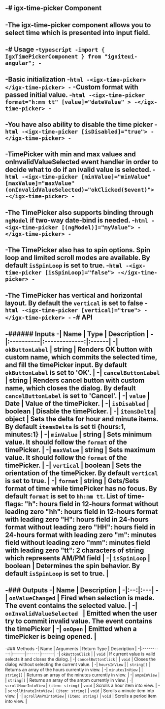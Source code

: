 -# igx-time-picker Component
-
-The **igx-time-picker** component allows you to select time which is presented into input field.
-
-# Usage
-```typescript
-import { IgxTimePickerComponent } from "igniteui-angular";
-```
-
-Basic initialization
-```html
-<igx-time-picker></igx-time-picker>
-```
-Custom format with passed initial value.
-```html
-<igx-time-picker format="h:mm tt" [value]="dateValue" >
-</igx-time-picker>
-```
-
-You have also ability to disable the time picker
-```html
-<igx-time-picker [isDisabled]="true">
-</igx-time-picker>
-```
-
-TimePicker with min and max values and onInvalidValueSelected event handler in order to decide what to do if an ivalid value is selected.
-```html
-<igx-time-picker [minValue]="minValue" [maxValue]="maxValue" (onInvalidValueSelected)="okClicked($event)">
-</igx-time-picker>
-```
-
-The TimePicker also supports binding through `ngModel` if two-way date-bind is needed.
-```html
-<igx-time-picker [(ngModel)]="myValue">
-</igx-time-picker>
-```
-
-The TimePicker also has to spin options. Spin loop and limited scroll modes are available. By default `isSpinLoop` is set to true. 
-```html
-<igx-time-picker [isSpinLoop]="false">
-</igx-time-picker>
-```
-
-The TimePicker has vertical and horizontal layout. By default the `vertical` is set to false
-```html
-<igx-time-picker [vertical]="true">
-</igx-time-picker>
-```
-# API
-
-###### Inputs
-| Name   |      Type      |  Description |
-|:----------|:-------------:|:------|
-| `okButtonLabel` | string | Renders OK button with custom name, which commits the selected time, and fill the timePicker input. By default `okButtonLabel` is set to 'OK'. |
-| `cancelButtonLabel` | string | Renders cancel button with custom name, which closes the dialog. By default `cancelButtonLabel` is set to 'Cancel'. |
-| `value` | Date | Value of the timePicker. |
-| `isDisabled` | boolean | Disable the timePicker. |
-| `itemsDelta`| object | Sets the delta for hour and minute items. By default `itemsDelta` is set ti {hours:1, minutes:1} |
-| `minValue` | string | Sets minimum value. It should follow the `format` of the timePicker. |
-| `maxValue` | string | Sets maximum value. It should follow the `format` of the timePicker. |
-| `vertical` | boolean | Sets the orientation of the timePicker. By default `vertical` is set to true. |
-| `format` | string | Gets/Sets format of time while timePicker has no focus. By default `format` is set to `hh:mm tt`.
List of time-flags:
"h": hours field in 12-hours format without leading zero
"hh": hours field in 12-hours format with leading zero
"H": hours field in 24-hours format without leading zero
"HH": hours field in 24-hours format with leading zero
"m": minutes field without leading zero
"mm": minutes field with leading zero
"tt": 2 characters of string which represents AM/PM field |
-| `isSpinLoop` | boolean | Determines the spin behavior. By default `isSpinLoop` is set to true. |
-
-### Outputs
-| Name | Description |
-|:--:|:---|
-| `onValueChanged` | Fired when selection is made. The event contains the selected value. |
-| `onInvalidValueSelected ` | Emitted when the user try to commit invalid value. The event contains the timePicker |
-| `onOpen` | Emitted when a timePicker is being opened.  |
-
-### Methods
-| Name   | Arguments | Return Type | Description |
-|:----------:|:------|:------|:------|
-| `okButtonClick` | | `void` | If current value is valid selects it and closes the dialog. |
-| `cancelButtonClick` | | `void` | Closes the dialog without selecting the current value. |
-| `hoursInView` | | `string[]` | Returns an array of the hours currently in view. |
-| `minutesInView` | | `string[]` | Returns an array of the minutes currently in view. |
-| `ampmInView` | | `string[]` | Returns an array of the ampm currently in view. |
-| `scrollHourIntoView` | `(item: string)` | `void` | Scrolls a hour item into view. |
-| `scrollMinuteIntoView` | `(item: string)` | `void` | Scrolls a minute item into view. |
-| `scrollAmPmIntoView` | `(item: string)` | `void` | Scrolls a period item into view. |
